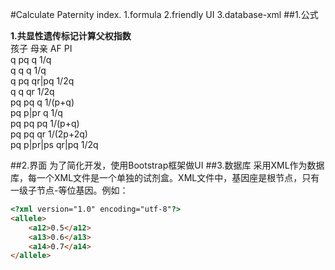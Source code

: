 #Calculate Paternity index.
1.formula
2.friendly UI
3.database-xml
##1.公式

**1.共显性遗传标记计算父权指数**  
孩子	母亲	AF	PI  
q	pq	q	1/q  
q	q	q	1/q  
q	pq	qr|pq	1/2q  
q	q	qr	1/2q  
pq	pq	q	1/(p+q)  
pq	p|pr	q	1/q  
pq	pq	pq	1/(p+q)  
pq	pq	qr	1/(2p+2q)  
pq	p|pr|ps	qr|pq	1/2q  


##2.界面
  为了简化开发，使用Bootstrap框架做UI
##3.数据库
  采用XML作为数据库，每一个XML文件是一个单独的试剂盒。XML文件中，基因座是根节点，只有一级子节点-等位基因。例如：
```html
<?xml version="1.0" encoding="utf-8"?>
<allele>
	<a12>0.5</a12>
	<a13>0.6</a13>
	<a14>0.7</a14>
</allele>
```
